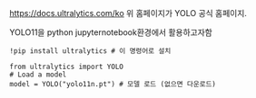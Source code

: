https://docs.ultralytics.com/ko
위 홈페이지가 YOLO 공식 홈페이지.

YOLO11을 python jupyternotebook환경에서 활용하고자함
```
!pip install ultralytics # 이 명령어로 설치

from ultralytics import YOLO
# Load a model
model = YOLO("yolo11n.pt") # 모델 로드 (없으면 다운로드)


```